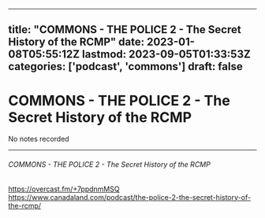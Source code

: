 
---
title: "COMMONS - THE POLICE 2 - The Secret History of the RCMP"
date: 2023-01-08T05:55:12Z
lastmod: 2023-09-05T01:33:53Z
categories: ['podcast', 'commons']
draft: false
---


# COMMONS - THE POLICE 2 - The Secret History of the RCMP

No notes recorded

- - -
###### COMMONS - THE POLICE 2 - The Secret History of the RCMP

https://overcast.fm/+7ppdnmMSQ  
https://www.canadaland.com/podcast/the-police-2-the-secret-history-of-the-rcmp/

<!-- #public #podcast #commons -->

<!-- {BearID:2206F8A9-AE94-42AD-92F9-5F47E338F813-28016-00002D980EDC33CE} -->
